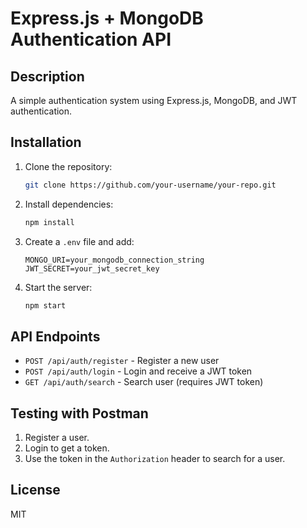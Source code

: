 # Express.js + MongoDB Authentication API

## Description
A simple authentication system using Express.js, MongoDB, and JWT authentication.

## Installation
1. Clone the repository:
   ```sh
   git clone https://github.com/your-username/your-repo.git
   ```
2. Install dependencies:
   ```sh
   npm install
   ```
3. Create a `.env` file and add:
   ```env
   MONGO_URI=your_mongodb_connection_string
   JWT_SECRET=your_jwt_secret_key
   ```
4. Start the server:
   ```sh
   npm start
   ```

## API Endpoints
- `POST /api/auth/register` - Register a new user
- `POST /api/auth/login` - Login and receive a JWT token
- `GET /api/auth/search` - Search user (requires JWT token)

## Testing with Postman
1. Register a user.
2. Login to get a token.
3. Use the token in the `Authorization` header to search for a user.

## License
MIT
